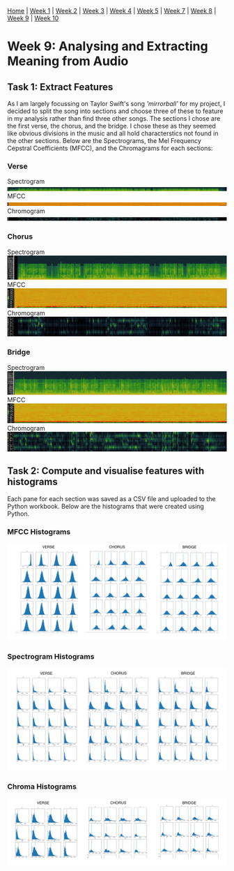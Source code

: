 [Home](README.md) | [Week 1](week1.md) | [Week 2](week2.md) | [Week 3](week3.md) | [Week 4](week4.md) | [Week 5](week5.md) | [Week 7](week7.md) | [Week 8](week8.md) | [Week 9](week9.md) | [Week 10](week10.md)

# Week 9: Analysing and Extracting Meaning from Audio
## Task 1: Extract Features
As I am largely focussing on Taylor Swift's song *'mirrorball'* for my project, I decided to split the song into  sections and choose three of these to feature in my analysis rather than find three other songs. The sections I chose are the first verse, the chorus, and the bridge. I chose these as they seemed like obvious divisions in the music and all hold characterstics not found in the other sections. Below are the Spectrograms, the Mel Frequency Cepstral Coefficients (MFCC), and the Chromagrams for each sections:
### Verse
Spectrogram ![Verse Spectrogram](data/week9/mirrorball_verse_spectrogram.png)
MFCC ![Verse MFCC](data/week9/mirrorball_verse_MFCC.png)
Chromogram ![Verse Chromogram](data/week9/mirrorball_verse_chromogram.png)
### Chorus
Spectrogram ![Chorus Spectrogram](data/week9/mirrorball_chorus_spectrogram.png)
MFCC ![Chorus MFCC](data/week9/mirrorball_chorus_MFCC.png)
Chromogram ![Chorus Chromogram](data/week9/mirrorball_chorus_chromogram.png)
### Bridge
Spectrogram ![Bridge Spectrogram](data/week9/mirrorball_bridge_spectrogram.png)
MFCC ![Bridge MFCC](data/week9/mirrorball_bridge_MFCC.png)
Chromogram ![Bridge Chromogram](data/week9/mirrorball_bridge_chromogram.png)

## Task 2: Compute and visualise features with histograms
Each pane for each section was saved as a CSV file and uploaded to the Python workbook. Below are the histograms that were created using Python. 
### MFCC Histograms
![MFCC Histograms](data/week9/mfcc_histograms.png)
### Spectrogram Histograms
![Spectrogram Histograms](data/week9/spectrogram_histograms.png)
### Chroma Histograms
![Chroma Histograms](data/week9/chroma_histograms.png)
